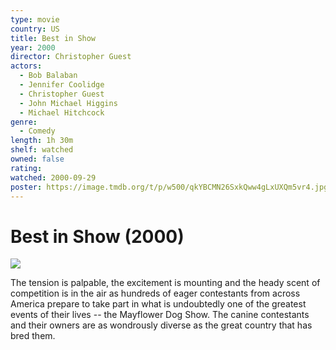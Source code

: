 ```yaml
---
type: movie
country: US
title: Best in Show
year: 2000
director: Christopher Guest
actors:
  - Bob Balaban
  - Jennifer Coolidge
  - Christopher Guest
  - John Michael Higgins
  - Michael Hitchcock
genre:
  - Comedy
length: 1h 30m
shelf: watched
owned: false
rating:
watched: 2000-09-29
poster: https://image.tmdb.org/t/p/w500/qkYBCMN26SxkQww4gLxUXQm5vr4.jpg
---
```


# Best in Show (2000)

![](https://image.tmdb.org/t/p/w500/qkYBCMN26SxkQww4gLxUXQm5vr4.jpg)

The tension is palpable, the excitement is mounting and the heady scent of competition is in the air as hundreds of eager contestants from across America prepare to take part in what is undoubtedly one of the greatest events of their lives -- the Mayflower Dog Show. The canine contestants and their owners are as wondrously diverse as the great country that has bred them.